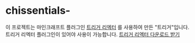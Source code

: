 # chissentials-
이 프로젝트는 마인크래프트 플러그인 [트리거 리엑터](https://github.com/TriggerReactor/TriggerReactor/wiki/Home_kr)
를 사용하여 만든 "트리거"입니다. 트리거 리엑터 플러그인이 있어야 사용이 가능합니다.
[트리거 리엑터 다운로드 받기](https://github.com/TriggerReactor/TriggerReactor/releases)
